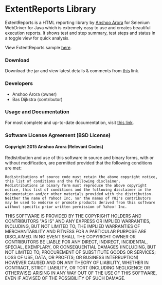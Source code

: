 # ExtentReports Library

ExtentReports is a HTML reporting library by <a href='http://relevantcodes.com'>Anshoo Arora</a> for Selenium WebDriver for Java which is extremely easy to use and creates beautiful execution reports. It shows test and step summary, test steps and status in a toggle view for quick analysis.

View ExtentReports sample <a href='http://relevantcodes.com/Tools/ExtentReports/Extent.html'>here</a>.

### Download

Download the jar and view latest details & comments from <a href='http://relevantcodes.com/extentreports-for-selenium/'>this</a> link.


### Developers

<ul>
    <li>Anshoo Arora (owner)</li>
    <li>Bas Dijkstra (contributor)</li>
</ul>

### Usage and Documentation

For most complete and up-to-date documentation, visit <a href='http://relevantcodes.com/extentreports-documentation/'>this link</a>.

### Software License Agreement (BSD License)

#### Copyright 2015 Anshoo Arora (Relevant Codes)

Redistribution and use of this software in source and binary forms, with or without modification, are permitted provided that the following conditions are met:

    Redistributions of source code must retain the above copyright notice, this list of conditions and the following disclaimer.
    Redistributions in binary form must reproduce the above copyright notice, this list of conditions and the following disclaimer in the documentation and/or other materials provided with the distribution.
    Neither the name of Yahoo! Inc. nor the names of YUI's contributors may be used to endorse or promote products derived from this software without specific prior written permission of Yahoo! Inc.

THIS SOFTWARE IS PROVIDED BY THE COPYRIGHT HOLDERS AND CONTRIBUTORS "AS IS" AND ANY EXPRESS OR IMPLIED WARRANTIES, INCLUDING, BUT NOT LIMITED TO, THE IMPLIED WARRANTIES OF MERCHANTABILITY AND FITNESS FOR A PARTICULAR PURPOSE ARE DISCLAIMED. IN NO EVENT SHALL THE COPYRIGHT OWNER OR CONTRIBUTORS BE LIABLE FOR ANY DIRECT, INDIRECT, INCIDENTAL, SPECIAL, EXEMPLARY, OR CONSEQUENTIAL DAMAGES (INCLUDING, BUT NOT LIMITED TO, PROCUREMENT OF SUBSTITUTE GOODS OR SERVICES; LOSS OF USE, DATA, OR PROFITS; OR BUSINESS INTERRUPTION) HOWEVER CAUSED AND ON ANY THEORY OF LIABILITY, WHETHER IN CONTRACT, STRICT LIABILITY, OR TORT (INCLUDING NEGLIGENCE OR OTHERWISE) ARISING IN ANY WAY OUT OF THE USE OF THIS SOFTWARE, EVEN IF ADVISED OF THE POSSIBILITY OF SUCH DAMAGE.
